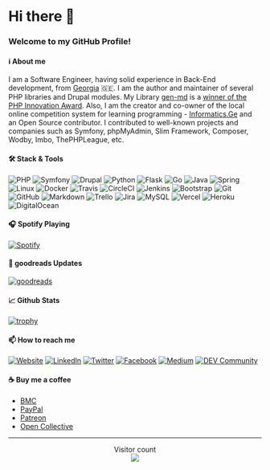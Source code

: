 # Hi there 👋

### Welcome to my GitHub Profile!

#### :information_source: About me

I am a Software Engineer, having solid experience in Back-End development, 
from [Georgia](https://en.wikipedia.org/wiki/Georgia_(country)) 🇬🇪. I am the author and maintainer of several PHP 
libraries and Drupal modules. My Library [gen-md](https://github.com/ABGEO/gen-md) is a 
[winner of the PHP Innovation Award](https://www.phpclasses.org/winners/year/2020#winners-2020-08-01).
Also, I am the creator and co-owner of the local online competition system for learning programming - 
[Informatics.Ge](https://informatics.ge/) and an Open Source contributor. I contributed to well-known projects and 
companies such as Symfony, phpMyAdmin, Slim Framework, Composer, Wodby, Imbo, ThePHPLeague, etc.

#### :hammer_and_wrench: Stack & Tools

![PHP](https://img.shields.io/badge/PHP-05122A.svg?style=flat&logo=php)
![Symfony](https://img.shields.io/badge/Symfony-05122A.svg?style=flat&logo=symfony)
![Drupal](https://img.shields.io/badge/Drupal-05122A.svg?style=flat&logo=drupal)
![Python](https://img.shields.io/badge/Python-05122A.svg?style=flat&logo=python)
![Flask](https://img.shields.io/badge/Flask-05122A.svg?style=flat&logo=flask)
![Go](https://img.shields.io/badge/Go-05122A.svg?style=flat&logo=go)
![Java](https://img.shields.io/badge/Java-05122A.svg?style=flat&logo=java)
![Spring](https://img.shields.io/badge/Spring-05122A.svg?style=flat&logo=spring)
![Linux](https://img.shields.io/badge/Linux-05122A.svg?style=flat&logo=linux)
![Docker](https://img.shields.io/badge/Docker-05122A.svg?style=flat&logo=docker)
![Travis](https://img.shields.io/badge/Travis-05122A.svg?style=flat&logo=travis)
![CircleCI](https://img.shields.io/badge/CircleCI-05122A.svg?style=flat&logo=circleci)
![Jenkins](https://img.shields.io/badge/Jenkins-05122A.svg?style=flat&logo=jenkins)
![Bootstrap](https://img.shields.io/badge/Bootstrap-05122A.svg?style=flat&logo=bootstrap)
![Git](https://img.shields.io/badge/Git-05122A.svg?style=flat&logo=git)
![GitHub](https://img.shields.io/badge/GitHub-05122A.svg?style=flat&logo=github)
![Markdown](https://img.shields.io/badge/Markdown-05122A.svg?style=flat&logo=markdown)
![Trello](https://img.shields.io/badge/Trello-05122A.svg?style=flat&logo=trello)
![Jira](https://img.shields.io/badge/Jira-05122A.svg?style=flat&logo=jira)
![MySQL](https://img.shields.io/badge/MySQL-05122A.svg?style=flat&logo=mysql)
![Vercel](https://img.shields.io/badge/Vercel-05122A.svg?style=flat&logo=vercel)
![Heroku](https://img.shields.io/badge/Heroku-05122A.svg?style=flat&logo=heroku)
![DigitalOcean](https://img.shields.io/badge/DigitalOcean-05122A.svg?style=flat&logo=digitalocean)

#### 🎧 Spotify Playing

[![Spotify](https://spotify.abgeo.dev)](https://open.spotify.com/user/fwdo5st33ekjxmh1o4fa7ay6l)

#### 📖 goodreads Updates

[![goodreads](https://goodreads.abgeo.dev)](https://www.goodreads.com/abgeo)

#### :chart_with_upwards_trend: Github Stats

[![trophy](https://github-profile-trophy.vercel.app/?username=ABGEO&no-bg=true&theme=gruvbox&margin-w=10&margin-h=10&column=7)](https://github.com/ryo-ma/github-profile-trophy)

#### 📫 How to reach me

[![Website](https://img.shields.io/badge/abgeo.dev-E96479.svg?&style=flat-square&logo=symfony&logoColor=white)](https://abgeo.dev)
[![LinkedIn](https://img.shields.io/badge/LinkedIn-0077B5.svg?&style=flat-square&logo=linkedin&logoColor=white)](https://www.linkedin.com/in/abgeo)
[![Twitter](https://img.shields.io/badge/Twitter-1C9CEA.svg?&style=flat-square&logo=twitter&logoColor=white)](https://twitter.com/ABGEO07)
[![Facebook](https://img.shields.io/badge/Facebook-1877F2.svg?&style=flat-square&logo=facebook&logoColor=white)](https://www.facebook.com/ABGEO07)
[![Medium](https://img.shields.io/badge/Medium-000000.svg?&style=flat-square&logo=Medium&logoColor=white)](https://medium.com/@abgeo07)
[![DEV Community](https://img.shields.io/badge/DEV-0A0A0A.svg?&style=flat-square&logo=DEV.to&logoColor=white)](https://dev.to/abgeo)

#### :coffee: Buy me a coffee

- [BMC](https://www.buymeacoffee.com/ABGEO)
- [PayPal](https://www.paypal.me/ABGEO)
- [Patreon](https://www.patreon.com/ABGEO)
- [Open Collective](https://opencollective.com/ABGEO)

---

<p align="center"> 
  Visitor count<br>
  <img src="https://profile-counter.glitch.me/abgeo/count.svg" />
</p>
